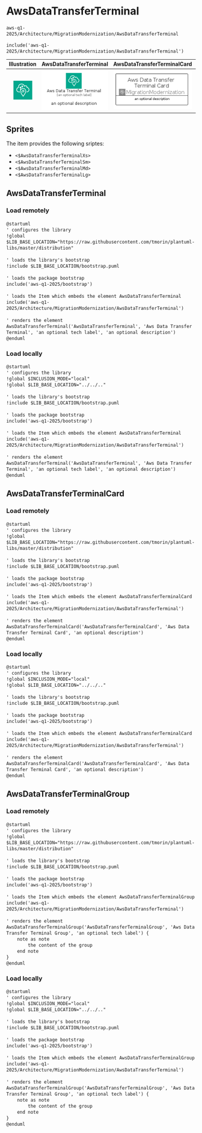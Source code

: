 # AwsDataTransferTerminal


```text
aws-q1-2025/Architecture/MigrationModernization/AwsDataTransferTerminal
```

```text
include('aws-q1-2025/Architecture/MigrationModernization/AwsDataTransferTerminal')
```



| Illustration | AwsDataTransferTerminal | AwsDataTransferTerminalCard | AwsDataTransferTerminalGroup |
| :---: | :---: | :---: | :---: |
| ![illustration for Illustration](../../../aws-q1-2025/Architecture/MigrationModernization/AwsDataTransferTerminal.png) | ![illustration for AwsDataTransferTerminal](../../../aws-q1-2025/Architecture/MigrationModernization/AwsDataTransferTerminal.Local.png) | ![illustration for AwsDataTransferTerminalCard](../../../aws-q1-2025/Architecture/MigrationModernization/AwsDataTransferTerminalCard.Local.png) | ![illustration for AwsDataTransferTerminalGroup](../../../aws-q1-2025/Architecture/MigrationModernization/AwsDataTransferTerminalGroup.Local.png) |



## Sprites
The item provides the following sriptes:

- `<$AwsDataTransferTerminalXs>`
- `<$AwsDataTransferTerminalSm>`
- `<$AwsDataTransferTerminalMd>`
- `<$AwsDataTransferTerminalLg>`





## AwsDataTransferTerminal

### Load remotely
```plantuml
@startuml
' configures the library
!global $LIB_BASE_LOCATION="https://raw.githubusercontent.com/tmorin/plantuml-libs/master/distribution"

' loads the library's bootstrap
!include $LIB_BASE_LOCATION/bootstrap.puml

' loads the package bootstrap
include('aws-q1-2025/bootstrap')

' loads the Item which embeds the element AwsDataTransferTerminal
include('aws-q1-2025/Architecture/MigrationModernization/AwsDataTransferTerminal')

' renders the element
AwsDataTransferTerminal('AwsDataTransferTerminal', 'Aws Data Transfer Terminal', 'an optional tech label', 'an optional description')
@enduml
```

### Load locally
```plantuml
@startuml
' configures the library
!global $INCLUSION_MODE="local"
!global $LIB_BASE_LOCATION="../../.."

' loads the library's bootstrap
!include $LIB_BASE_LOCATION/bootstrap.puml

' loads the package bootstrap
include('aws-q1-2025/bootstrap')

' loads the Item which embeds the element AwsDataTransferTerminal
include('aws-q1-2025/Architecture/MigrationModernization/AwsDataTransferTerminal')

' renders the element
AwsDataTransferTerminal('AwsDataTransferTerminal', 'Aws Data Transfer Terminal', 'an optional tech label', 'an optional description')
@enduml
```

## AwsDataTransferTerminalCard

### Load remotely
```plantuml
@startuml
' configures the library
!global $LIB_BASE_LOCATION="https://raw.githubusercontent.com/tmorin/plantuml-libs/master/distribution"

' loads the library's bootstrap
!include $LIB_BASE_LOCATION/bootstrap.puml

' loads the package bootstrap
include('aws-q1-2025/bootstrap')

' loads the Item which embeds the element AwsDataTransferTerminalCard
include('aws-q1-2025/Architecture/MigrationModernization/AwsDataTransferTerminal')

' renders the element
AwsDataTransferTerminalCard('AwsDataTransferTerminalCard', 'Aws Data Transfer Terminal Card', 'an optional description')
@enduml
```

### Load locally
```plantuml
@startuml
' configures the library
!global $INCLUSION_MODE="local"
!global $LIB_BASE_LOCATION="../../.."

' loads the library's bootstrap
!include $LIB_BASE_LOCATION/bootstrap.puml

' loads the package bootstrap
include('aws-q1-2025/bootstrap')

' loads the Item which embeds the element AwsDataTransferTerminalCard
include('aws-q1-2025/Architecture/MigrationModernization/AwsDataTransferTerminal')

' renders the element
AwsDataTransferTerminalCard('AwsDataTransferTerminalCard', 'Aws Data Transfer Terminal Card', 'an optional description')
@enduml
```

## AwsDataTransferTerminalGroup

### Load remotely
```plantuml
@startuml
' configures the library
!global $LIB_BASE_LOCATION="https://raw.githubusercontent.com/tmorin/plantuml-libs/master/distribution"

' loads the library's bootstrap
!include $LIB_BASE_LOCATION/bootstrap.puml

' loads the package bootstrap
include('aws-q1-2025/bootstrap')

' loads the Item which embeds the element AwsDataTransferTerminalGroup
include('aws-q1-2025/Architecture/MigrationModernization/AwsDataTransferTerminal')

' renders the element
AwsDataTransferTerminalGroup('AwsDataTransferTerminalGroup', 'Aws Data Transfer Terminal Group', 'an optional tech label') {
    note as note
        the content of the group
    end note
}
@enduml
```

### Load locally
```plantuml
@startuml
' configures the library
!global $INCLUSION_MODE="local"
!global $LIB_BASE_LOCATION="../../.."

' loads the library's bootstrap
!include $LIB_BASE_LOCATION/bootstrap.puml

' loads the package bootstrap
include('aws-q1-2025/bootstrap')

' loads the Item which embeds the element AwsDataTransferTerminalGroup
include('aws-q1-2025/Architecture/MigrationModernization/AwsDataTransferTerminal')

' renders the element
AwsDataTransferTerminalGroup('AwsDataTransferTerminalGroup', 'Aws Data Transfer Terminal Group', 'an optional tech label') {
    note as note
        the content of the group
    end note
}
@enduml
```


